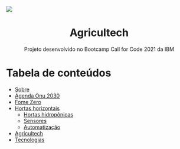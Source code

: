 <img src= "hhttps://i.ibb.co/9VyXTxZ/image.png" />
<h1 align="center"> Agricultech </h1>
<p align="center">Projeto desenvolvido no Bootcamp Call for Code 2021 da IBM</p>

Tabela de conteúdos
=================
<!--ts-->
   * [Sobre](#Sobre)
   * [Agenda Onu 2030](#agenda-onu)
   * [Fome Zero](#fome-zero)
   * [Hortas horizontais](#hortas-verticais)
      * [Hortas hidropônicas](#hidroponicas)
      * [Sensores](#sensores)
      * [Automatização](#automatizacao)
   * [Agricultech](#Agricultech)
   * [Tecnologias](#tecnologias)
<!--te-->

